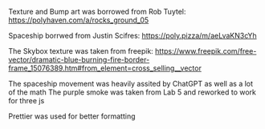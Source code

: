 Texture and Bump art was borrowed from Rob Tuytel: https://polyhaven.com/a/rocks_ground_05

Spaceship borrwed from Justin Scifres: https://poly.pizza/m/aeLvaKN3cYh

The Skybox texture was taken from freepik: https://www.freepik.com/free-vector/dramatic-blue-burning-fire-border-frame_15076389.htm#from_element=cross_selling__vector

The spaceship movement was heavily assited by ChatGPT as well as a lot of the math 
The purple smoke was taken from Lab 5 and reworked to work for three js

Prettier was used for better formatting 